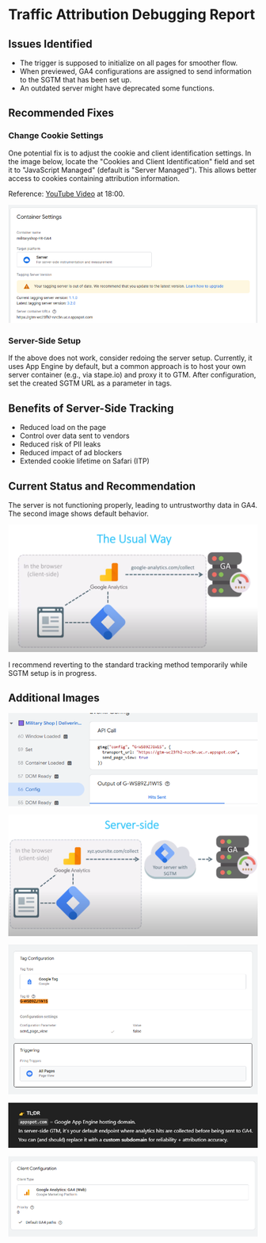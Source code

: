 # Traffic Attribution Debugging Report

## Issues Identified

- The trigger is supposed to initialize on all pages for smoother flow.
- When previewed, GA4 configurations are assigned to send information to the SGTM that has been set up.
- An outdated server might have deprecated some functions.

## Recommended Fixes

### Change Cookie Settings

One potential fix is to adjust the cookie and client identification settings. In the image below, locate the "Cookies and Client Identification" field and set it to "JavaScript Managed" (default is "Server Managed"). This allows better access to cookies containing attribution information.

Reference: [YouTube Video](https://www.youtube.com/watch?v=vm8u4BckuRI) at 18:00.

![Image 1](images/image_1.png)

### Server-Side Setup

If the above does not work, consider redoing the server setup. Currently, it uses App Engine by default, but a common approach is to host your own server container (e.g., via stape.io) and proxy it to GTM. After configuration, set the created SGTM URL as a parameter in tags.

## Benefits of Server-Side Tracking

- Reduced load on the page
- Control over data sent to vendors
- Reduced risk of PII leaks
- Reduced impact of ad blockers
- Extended cookie lifetime on Safari (ITP)

## Current Status and Recommendation

The server is not functioning properly, leading to untrustworthy data in GA4. The second image shows default behavior.

![Image 2](images/image_2.png)

I recommend reverting to the standard tracking method temporarily while SGTM setup is in progress.

## Additional Images

![Image 3](images/image_3.png)

![Image 4](images/image_4.png)

![Image 5](images/image_5.png)

![Image 6](images/image_6.png)

![Image 7](images/image_7.png)

